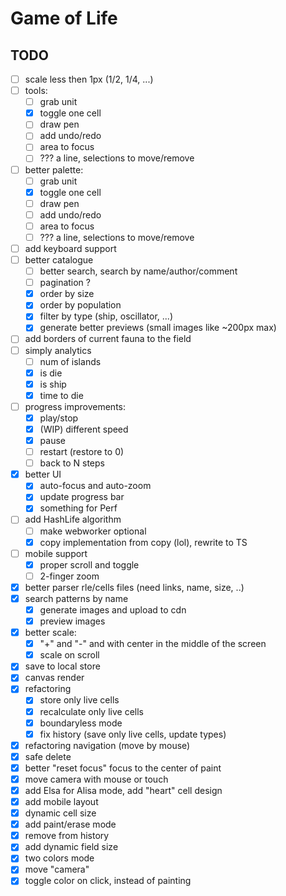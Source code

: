 # Game of Life

## TODO

- [ ] scale less then 1px (1/2, 1/4, ...)
- [ ] tools:
  - [ ] grab unit
  - [x] toggle one cell
  - [ ] draw pen
  - [ ] add undo/redo
  - [ ] area to focus
  - [ ] ??? a line, selections to move/remove
- [ ] better palette:
  - [ ] grab unit
  - [x] toggle one cell
  - [ ] draw pen
  - [ ] add undo/redo
  - [ ] area to focus
  - [ ] ??? a line, selections to move/remove
- [ ] add keyboard support
- [ ] better catalogue
  - [ ] better search, search by name/author/comment
  - [ ] pagination ?
  - [x] order by size
  - [x] order by population
  - [x] filter by type (ship, oscillator, ...)
  - [x] generate better previews (small images like ~200px max)
- [ ] add borders of current fauna to the field
- [ ] simply analytics
  - [ ] num of islands
  - [x] is die
  - [x] is ship
  - [x] time to die
- [ ] progress improvements:
  - [x] play/stop
  - [x] (WIP) different speed
  - [x] pause
  - [ ] restart (restore to 0)
  - [ ] back to N steps
- [x] better UI
  - [x] auto-focus and auto-zoom
  - [x] update progress bar
  - [x] something for Perf
- [ ] add HashLife algorithm
  - [ ] make webworker optional
  - [x] copy implementation from copy (lol), rewrite to TS
- [ ] mobile support
  - [x] proper scroll and toggle
  - [ ] 2-finger zoom
- [x] better parser rle/cells files (need links, name, size, ..)
- [x] search patterns by name
  - [x] generate images and upload to cdn
  - [x] preview images
- [x] better scale:
  - [x] "+" and "-" and with center in the middle of the screen
  - [x] scale on scroll
- [x] save to local store
- [x] canvas render
- [x] refactoring
  - [x] store only live cells
  - [x] recalculate only live cells
  - [x] boundaryless mode
  - [x] fix history (save only live cells, update types)
- [x] refactoring navigation (move by mouse)
- [x] safe delete
- [x] better "reset focus" focus to the center of paint
- [x] move camera with mouse or touch
- [x] add Elsa for Alisa mode, add "heart" cell design
- [x] add mobile layout
- [x] dynamic cell size
- [x] add paint/erase mode
- [x] remove from history
- [x] add dynamic field size
- [x] two colors mode
- [x] move "camera"
- [x] toggle color on click, instead of painting

